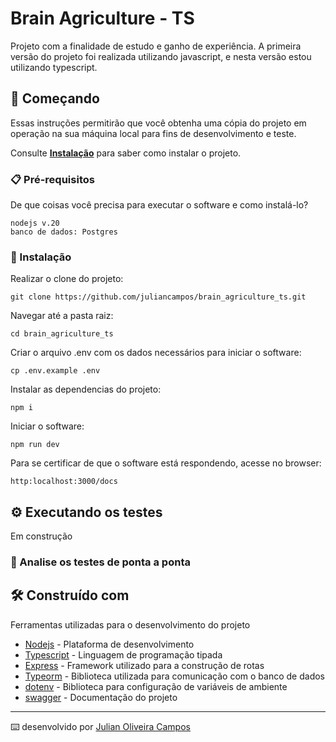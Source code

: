# Brain Agriculture - TS

Projeto com a finalidade de estudo e ganho de experiência.
A primeira versão do projeto foi realizada utilizando javascript, e nesta versão estou utilizando typescript.

## 🚀 Começando

Essas instruções permitirão que você obtenha uma cópia do projeto em operação na sua máquina local para fins de desenvolvimento e teste.

Consulte **[Instalação](#-instala%C3%A7%C3%A3o)** para saber como instalar o projeto.

### 📋 Pré-requisitos

De que coisas você precisa para executar o software e como instalá-lo?

```
nodejs v.20
banco de dados: Postgres
```

### 🔧 Instalação

Realizar o clone do projeto:

```
git clone https://github.com/juliancampos/brain_agriculture_ts.git
```

Navegar até a pasta raiz:

```
cd brain_agriculture_ts
```

Criar o arquivo .env com os dados necessários para iniciar o software:

```
cp .env.example .env
```

Instalar as dependencias do projeto:

```
npm i
```

Iniciar o software:

```
npm run dev
```

Para se certificar de que o software está respondendo, acesse no browser:
```
http:localhost:3000/docs
```

## ⚙️ Executando os testes

Em construção

### 🔩 Analise os testes de ponta a ponta

## 🛠️ Construído com

Ferramentas utilizadas para o desenvolvimento do projeto

* [Nodejs](https://nodejs.org/en) - Plataforma de desenvolvimento
* [Typescript](https://www.typescriptlang.org/) - Linguagem de programação tipada 
* [Express](https://expressjs.com/pt-br/) - Framework utilizado para a construção de rotas
* [Typeorm](https://typeorm.io/) - Biblioteca utilizada para comunicação com o banco de dados
* [dotenv](https://github.com/motdotla/dotenv#readme) - Biblioteca para configuração de variáveis de ambiente
* [swagger](https://swagger.io/) - Documentação do projeto


---
⌨️ desenvolvido por [Julian Oliveira Campos](https://github.com/juliancampos)
